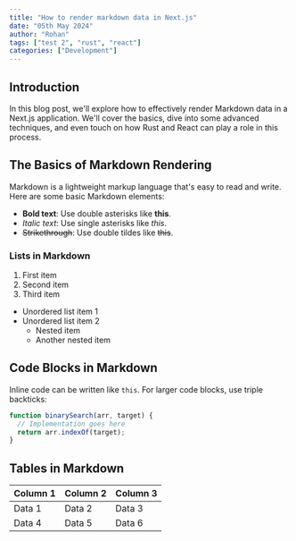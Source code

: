 ```yaml
---
title: "How to render markdown data in Next.js"
date: "05th May 2024"
author: "Rohan"
tags: ["test 2", "rust", "react"]
categories: ["Development"]
---
```


## Introduction

In this blog post, we'll explore how to effectively render Markdown data in a Next.js application. We'll cover the basics, dive into some advanced techniques, and even touch on how Rust and React can play a role in this process.

## The Basics of Markdown Rendering

Markdown is a lightweight markup language that's easy to read and write. Here are some basic Markdown elements:

- **Bold text**: Use double asterisks like **this**.
- _Italic text_: Use single asterisks like _this_.
- ~~Strikethrough~~: Use double tildes like ~~this~~.

### Lists in Markdown

1. First item
2. Second item
3. Third item

- Unordered list item 1
- Unordered list item 2
  - Nested item
  - Another nested item

## Code Blocks in Markdown

Inline code can be written like `this`. For larger code blocks, use triple backticks:

```javascript
function binarySearch(arr, target) {
  // Implementation goes here
  return arr.indexOf(target);
}
```

## Tables in Markdown

| Column 1 | Column 2 | Column 3 |
| -------- | -------- | -------- |
| Data 1   | Data 2   | Data 3   |
| Data 4   | Data 5   | Data 6   |
